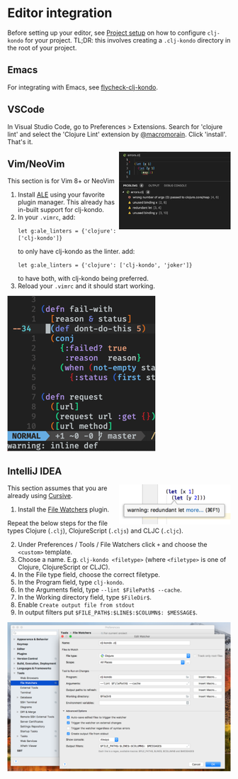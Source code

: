 # Editor integration

Before setting up your editor, see [Project setup](../README.md#project-setup)
on how to configure `clj-kondo` for your project. TL;DR: this involves creating
a `.clj-kondo` directory in the root of your project.

## Emacs

For integrating with Emacs, see
[flycheck-clj-kondo](https://github.com/borkdude/flycheck-clj-kondo).

## VSCode

In Visual Studio Code, go to Preferences > Extensions. Search for 'clojure lint' and select the 'Clojure Lint' extension by [@macromorain](https://github.com/marcomorain/clojure-lint). Click 'install'. That's it.

<img src="../screenshots/vscode.png" width="50%" align="right">

## Vim/NeoVim

This section is for Vim 8+ or NeoVim

1. Install [ALE](https://github.com/w0rp/ale) using your favorite plugin
   manager. This already has in-built support for clj-kondo.
2. In your `.vimrc`, add:
   ```viml
   let g:ale_linters = {'clojure': ['clj-kondo']}
   ```
   to only have clj-kondo as the linter.
   add:
   ```viml
   let g:ale_linters = {'clojure': ['clj-kondo', 'joker']}
   ```
   to have both, with clj-kondo being preferred.
3. Reload your `.vimrc` and it should start working.

<img src="../screenshots/vim.png">

## IntelliJ IDEA

<img src="../screenshots/intellij-let.png" width="50%" align="right">

This section assumes that you are already using
[Cursive](https://cursive-ide.com).

1. Install the [File
Watchers](https://www.jetbrains.com/help/idea/settings-tools-file-watchers.html)
plugin.

Repeat the below steps for the file types Clojure (`.clj`), ClojureScript (`.cljs`)
and CLJC (`.cljc`).

2. Under Preferences / Tools / File Watchers click `+` and choose the `<custom>`
   template.
3. Choose a name. E.g. `clj-kondo <filetype>` (where `<filetype>` is one of
   Clojure, ClojureScript or CLJC).
4. In the File type field, choose the correct filetype.
5. In the Program field, type `clj-kondo`.
6. In the Arguments field, type `--lint $FilePath$ --cache`.
7. In the Working directory field, type `$FileDir$`.
8. Enable `Create output file from stdout`
9. In output filters put `$FILE_PATH$:$LINE$:$COLUMN$: $MESSAGE$`.

<img src="../screenshots/intellij-fw-config.png" align="right">
